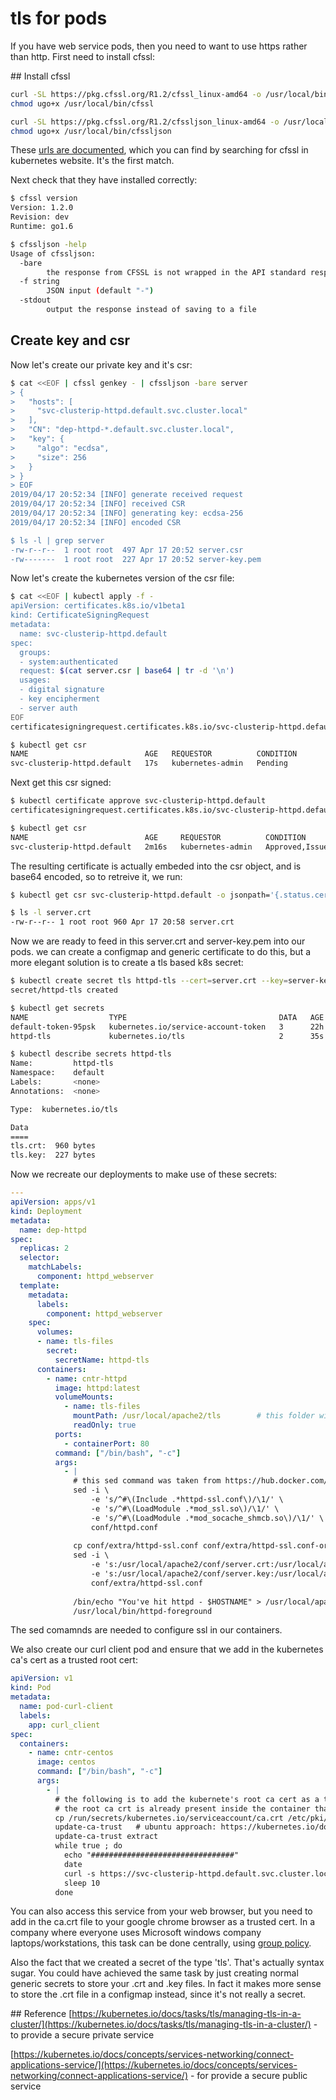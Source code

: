 # tls for pods

If you have web service pods, then you need to want to use https rather than http. First need to install cfssl:


## Install cfssl
```bash
curl -SL https://pkg.cfssl.org/R1.2/cfssl_linux-amd64 -o /usr/local/bin/cfssl
chmod ugo+x /usr/local/bin/cfssl

curl -SL https://pkg.cfssl.org/R1.2/cfssljson_linux-amd64 -o /usr/local/bin/cfssljson
chmod ugo+x /usr/local/bin/cfssljson
```

These [urls are documented](https://kubernetes.io/docs/concepts/cluster-administration/certificates/), which you can find by searching for cfssl in kubernetes website. It's the first match. 

Next check that they have installed correctly:

```bash
$ cfssl version
Version: 1.2.0
Revision: dev
Runtime: go1.6

$ cfssljson -help
Usage of cfssljson:
  -bare
    	the response from CFSSL is not wrapped in the API standard response
  -f string
    	JSON input (default "-")
  -stdout
    	output the response instead of saving to a file
```

## Create key and csr

Now let's create our private key and it's csr:


```bash
$ cat <<EOF | cfssl genkey - | cfssljson -bare server
> {
>   "hosts": [
>     "svc-clusterip-httpd.default.svc.cluster.local"
>   ],
>   "CN": "dep-httpd-*.default.svc.cluster.local",
>   "key": {
>     "algo": "ecdsa",
>     "size": 256
>   }
> }
> EOF
2019/04/17 20:52:34 [INFO] generate received request
2019/04/17 20:52:34 [INFO] received CSR
2019/04/17 20:52:34 [INFO] generating key: ecdsa-256
2019/04/17 20:52:34 [INFO] encoded CSR

$ ls -l | grep server
-rw-r--r--  1 root root  497 Apr 17 20:52 server.csr
-rw-------  1 root root  227 Apr 17 20:52 server-key.pem
```

Now let's create the kubernetes version of the csr file:

```bash
$ cat <<EOF | kubectl apply -f -
apiVersion: certificates.k8s.io/v1beta1
kind: CertificateSigningRequest
metadata:
  name: svc-clusterip-httpd.default
spec:
  groups:
  - system:authenticated
  request: $(cat server.csr | base64 | tr -d '\n')
  usages:
  - digital signature
  - key encipherment
  - server auth
EOF
certificatesigningrequest.certificates.k8s.io/svc-clusterip-httpd.default created

$ kubectl get csr
NAME                          AGE   REQUESTOR          CONDITION
svc-clusterip-httpd.default   17s   kubernetes-admin   Pending
```

Next get this csr signed:

```bash
$ kubectl certificate approve svc-clusterip-httpd.default
certificatesigningrequest.certificates.k8s.io/svc-clusterip-httpd.default approved

$ kubectl get csr
NAME                          AGE     REQUESTOR          CONDITION
svc-clusterip-httpd.default   2m16s   kubernetes-admin   Approved,Issued
```

The resulting certificate is actually embeded into the csr object, and is base64 encoded, so to retreive it, we run:


```bash
$ kubectl get csr svc-clusterip-httpd.default -o jsonpath='{.status.certificate}' | base64 --decode > server.crt

$ ls -l server.crt
-rw-r--r-- 1 root root 960 Apr 17 20:58 server.crt
```

Now we are ready to feed in this server.crt and server-key.pem into our pods. we can create a configmap and generic certificate to do this, but a more elegant solution is to create a tls based k8s secret:


```bash
$ kubectl create secret tls httpd-tls --cert=server.crt --key=server-key.pem
secret/httpd-tls created

$ kubectl get secrets
NAME                  TYPE                                  DATA   AGE
default-token-95psk   kubernetes.io/service-account-token   3      22h
httpd-tls             kubernetes.io/tls                     2      35s

$ kubectl describe secrets httpd-tls
Name:         httpd-tls
Namespace:    default
Labels:       <none>
Annotations:  <none>

Type:  kubernetes.io/tls

Data
====
tls.crt:  960 bytes
tls.key:  227 bytes
```

Now we recreate our deployments to make use of these secrets:

```yaml
---
apiVersion: apps/v1
kind: Deployment
metadata:
  name: dep-httpd
spec:
  replicas: 2 
  selector:
    matchLabels:
      component: httpd_webserver
  template:
    metadata:
      labels:
        component: httpd_webserver
    spec:
      volumes:
      - name: tls-files 
        secret:
          secretName: httpd-tls
      containers:
        - name: cntr-httpd
          image: httpd:latest
          volumeMounts:
            - name: tls-files
              mountPath: /usr/local/apache2/tls        # this folder will get created
              readOnly: true
          ports:
            - containerPort: 80
          command: ["/bin/bash", "-c"]
          args:
            - |
              # this sed command was taken from https://hub.docker.com/_/httpd
              sed -i \
                  -e 's/^#\(Include .*httpd-ssl.conf\)/\1/' \
                  -e 's/^#\(LoadModule .*mod_ssl.so\)/\1/' \
                  -e 's/^#\(LoadModule .*mod_socache_shmcb.so\)/\1/' \
                  conf/httpd.conf
              
              cp conf/extra/httpd-ssl.conf conf/extra/httpd-ssl.conf-orig
              sed -i \
                  -e 's:/usr/local/apache2/conf/server.crt:/usr/local/apache2/tls/tls.crt:' \
                  -e 's:/usr/local/apache2/conf/server.key:/usr/local/apache2/tls/tls.key:' \
                  conf/extra/httpd-ssl.conf
              
              /bin/echo "You've hit httpd - $HOSTNAME" > /usr/local/apache2/htdocs/index.html
              /usr/local/bin/httpd-foreground
```

The sed comamnds are needed to configure ssl in our containers. 

We also create our curl client pod and ensure that we add in the kubernetes ca's cert as a trusted root cert:

```yaml
apiVersion: v1
kind: Pod
metadata:
  name: pod-curl-client
  labels:
    app: curl_client 
spec:
  containers:
    - name: cntr-centos
      image: centos
      command: ["/bin/bash", "-c"]
      args:
        - |
          # the following is to add the kubernete's root ca cert as a trusted cert. 
          # the root ca crt is already present inside the container thanks to the default service account. 
          cp /run/secrets/kubernetes.io/serviceaccount/ca.crt /etc/pki/ca-trust/source/anchors/
          update-ca-trust   # ubuntu approach: https://kubernetes.io/docs/concepts/cluster-administration/certificates/#distributing-self-signed-ca-certificate
          update-ca-trust extract
          while true ; do
            echo "################################"
            date
            curl -s https://svc-clusterip-httpd.default.svc.cluster.local
            sleep 10
          done
```


You can also access this service from your web browser, but you need to add in the ca.crt file to your google chrome browser as a trusted cert. In a company where everyone uses Microsoft windows company laptops/workstations, this task can be done centrally, using [group policy](https://docs.microsoft.com/en-us/windows-server/identity/ad-fs/deployment/distribute-certificates-to-client-computers-by-using-group-policy).

Also the fact that we created a secret of the type 'tls'. That's actually syntax sugar. You could have achieved the same task by just creating normal generic secrets to store your .crt and .key files. In fact it makes more sense to store the .crt file in a configmap instead, since it's not really a secret. 












## Reference
[https://kubernetes.io/docs/tasks/tls/managing-tls-in-a-cluster/](https://kubernetes.io/docs/tasks/tls/managing-tls-in-a-cluster/) - to provide a secure private service

[https://kubernetes.io/docs/concepts/services-networking/connect-applications-service/](https://kubernetes.io/docs/concepts/services-networking/connect-applications-service/) - for provide a secure public service
